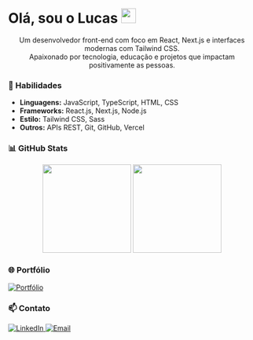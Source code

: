 <h1 align="start">Olá, sou o Lucas <img src="https://raw.githubusercontent.com/kaueMarques/kaueMarques/master/hi.gif" width="30px"></h1>


<p align="center">
  Um desenvolvedor front-end com foco em React, Next.js e interfaces modernas com Tailwind CSS.<br>
  Apaixonado por tecnologia, educação e projetos que impactam positivamente as pessoas.
</p>

### 🚀 Habilidades
- **Linguagens:** JavaScript, TypeScript, HTML, CSS
- **Frameworks:** React.js, Next.js, Node.js
- **Estilo:** Tailwind CSS, Sass
- **Outros:** APIs REST, Git, GitHub, Vercel

### 📊 GitHub Stats
<div align="center">
  <img height="180em" src="https://github-readme-stats.vercel.app/api?username=lucasalc25&show_icons=true&theme=tokyonight&include_all_commits=true&count_private=true"/>
  <img height="180em" src="https://github-readme-stats.vercel.app/api/top-langs/?username=lucasalc25&layout=compact&theme=tokyonight"/>
</div>

### 🌐 Portfólio
  <a href="[Meu portfólio](https://lucas-alcantara-dev.vercel.app/)" target="_blank">
    <img src="https://img.shields.io/badge/Portfólio-000000?style=for-the-badge&logo=vercel&logoColor=white" alt="Portfólio" />
  </a>

### 📫 Contato
<p align="left">
  <a href="[LikedIn](https://www.linkedin.com/in/lucas-alc%C3%A2ntara-holanda-673114213/)" target="_blank">
    <img src="https://img.shields.io/badge/LinkedIn-0077B5?style=for-the-badge&logo=linkedin&logoColor=white" alt="LinkedIn" />
  </a>
  <a href="mailto:seu@email.com" target="_blank">
    <img src="https://img.shields.io/badge/Email-D14836?style=for-the-badge&logo=gmail&logoColor=white" alt="Email" />
  </a>
</p>

